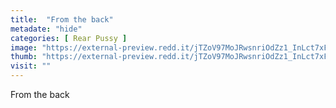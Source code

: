 ```yaml
---
title:  "From the back"
metadate: "hide"
categories: [ Rear Pussy ]
image: "https://external-preview.redd.it/jTZoV97MoJRwsnriOdZz1_InLct7xFfd6EsRUdLXGaM.jpg?auto=webp&s=dcd6d560c0d174ec9d6c71b7d9a0f4785369334f"
thumb: "https://external-preview.redd.it/jTZoV97MoJRwsnriOdZz1_InLct7xFfd6EsRUdLXGaM.jpg?width=1080&crop=smart&auto=webp&s=c479ddbe35906811edd003fb7a99126b5cc9a4b9"
visit: ""
---
```

From the back
